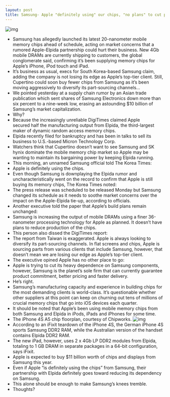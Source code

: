 ```yaml
---
layout: post
title: Samsung- Apple "definitely using" our chips, "no plans" to cut production
---
```

![img](http://media.idownloadblog.com/wp-content/uploads/2012/04/apple-a5.jpg)
* Samsung has allegedly launched its latest 20-nanometer mobile memory chips ahead of schedule, acting on market concerns that a rumored Apple-Elpida partnership could hurt their business. New 4Gb mobile DRAMs are currently shipping to customers, the global conglomerate said, confirming it’s been supplying memory chips for Apple’s iPhone, iPod touch and iPad.
* It’s business as usual, execs for South Korea-based Samsung claim, adding the company is not losing its edge as Apple’s top-tier client. Still, Cupertino could soon buy fewer chips from Samsung as it’s been moving aggressively to diversify its part-sourcing channels…
* We pointed yesterday at a supply chain rumor by an Asian trade publication which sent shares of Samsung Electronics down more than six percent to a nine-week low, erasing an astounding $10 billion of Samsung’s market capitalization.
* Why?
* Because the increasingly unreliable DigiTimes claimed Apple secured half the manufacturing output from Elpida, the third-largest maker of dynamic random access memory chips.
* Elpida recently filed for bankruptcy and has been in talks to sell its business to U.S.-based Micron Technology Corp.
* Watchers think that Cupertino doesn’t want to see Samsung and SK hynix dominate the mobile memory chip market so Apple may be wanting to maintain its bargaining power by keeping Elpida running.
* This morning, an unnamed Samsung official told The Korea Times:
* Apple is definitely using the chips.
* Even though Samsung is downplaying the Elpida rumor and uncharacteristically went on the record to confirm that Apple is still buying its memory chips, The Korea Times noted:
* The press release was scheduled to be released Monday but Samsung changed its schedule as it needs to soothe market concerns over the impact on the Apple-Elpida tie-up, according to officials.
* Another executive told the paper that Apple’s build plans remain unchanged:
* Samsung is increasing the output of mobile DRAMs using a finer 36-nanometer processing technology for Apple as planned. It doesn’t have plans to reduce production of the chips.
* This person also dissed the DigiTimes report:
* The report from Taiwan is exaggerated. Apple is always looking to diversify its part-sourcing channels. In flat screens and chips, Apple is sourcing parts from various clients that include Samsung, however, that doesn’t mean we are losing our edge as Apple’s top-tier client.
* The executive opined Apple has no other place to go:
* Apple is trying to cut its heavy dependence on Samsung components, however, Samsung is the planet’s sole firm that can currently guarantee product commitment, better pricing and faster delivery.
* He’s right.
* Samsung’s manufacturing capacity and experience in building chips for the most demanding clients is world-class. It’s questionable whether other suppliers at this point can keep on churning out tens of millions of crucial memory chips that go into iOS devices each quarter.
* It should be noted that Apple’s been using mobile memory chips from both Samsung and Elpida in iPods, iPads and iPhones for some time.
* The iPhone 4S A5 chip floorplan, courtesy of Chipworks.
![img](http://media.idownloadblog.com/wp-content/uploads/2012/05/iPhone-4S-A5-floorplan.jpeg)
* According to an iFixit teardown of the iPhone 4S, the German iPhone 4S sports Samsung DDR2 RAM, while the Australian version of the handset contains Elpida DDR2 RAM.
* The new iPad, however, uses 2 x 4Gb LP DDR2 modules from Elpida, totaling to 1 GB DRAM in separate packages in a 64-bit configuration, says iFixit.
* Apple is expected to buy $11 billion worth of chips and displays from Samsung this year.
* Even if Apple “is definitely using the chips” from Samsung, their partnership with Elpida definitely goes toward reducing its dependency on Samsung.
* This alone should be enough to make Samsung’s knees tremble.
* Thoughts?

